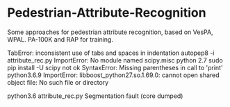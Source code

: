 # Pedestrian-Attribute-Recognition
Some approaches for pedestrian attribute recognition, based on VesPA, WPAL. PA-100K and RAP for training.

TabError: inconsistent use of tabs and spaces in indentation
autopep8 -i attribute_rec.py
ImportError: No module named scipy.misc
python 2.7
sudo pip install -U scipy not ok
SyntaxError: Missing parentheses in call to 'print'
python3.6.9
ImportError: libboost_python27.so.1.69.0: cannot open shared object file: No such file or directory

python3.6 attribute_rec.py
Segmentation fault (core dumped)
